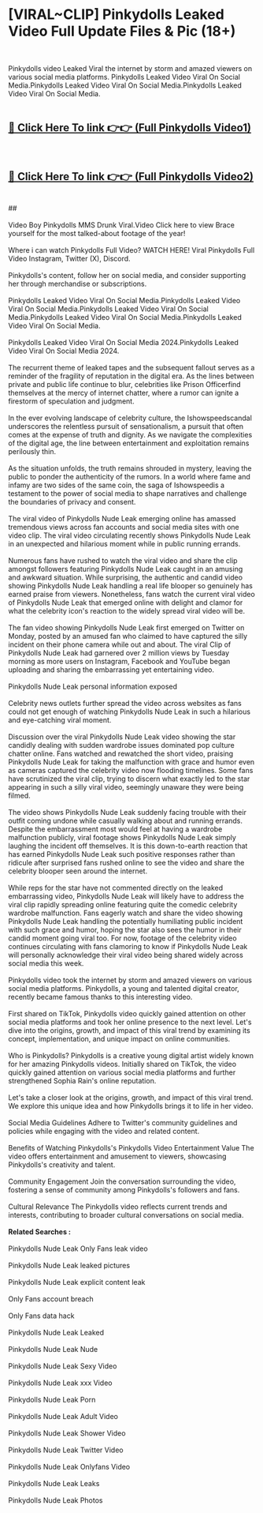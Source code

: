 # [VIRAL~CLIP] Pinkydolls Leaked Video Full Update Files & Pic (18+) <br>
<br>

Pinkydolls video Leaked Viral the internet by storm and amazed viewers on various social media platforms. Pinkydolls Leaked Video Viral On Social Media.Pinkydolls Leaked Video Viral On Social Media.Pinkydolls Leaked Video Viral On Social Media.<br>
 <br>

##  <a href="https://play.trustnlinepharmacy.us?title=Full Pinkydolls&ref=git">🔴 Click Here To link 👉👉 (Full Pinkydolls Video1)</a><br>
  <br>

##  <a href="https://play.trustnlinepharmacy.us?title=Full Pinkydolls&ref=git">🔴 Click Here To link 👉👉 (Full Pinkydolls Video2)</a><br>
  <br>
  ##


  <br>

  <br>
Video Boy Pinkydolls MMS Drunk Viral.Video Click here to view Brace yourself for the most talked-about footage of the year!
<br><br>
Where i can watch Pinkydolls Full Video? WATCH HERE! Viral Pinkydolls Full Video Instagram, Twitter (X), Discord.
<br><br>
Pinkydolls's content, follow her on social media, and consider supporting her through merchandise or subscriptions.
<br><br>
Pinkydolls Leaked Video Viral On Social Media.Pinkydolls Leaked Video Viral On Social Media.Pinkydolls Leaked Video Viral On Social Media.Pinkydolls Leaked Video Viral On Social Media.Pinkydolls Leaked Video Viral On Social Media.
<br><br>
Pinkydolls Leaked Video Viral On Social Media 2024.Pinkydolls Leaked Video Viral On Social Media 2024.
<br><br>
The recurrent theme of leaked tapes and the subsequent fallout serves as a reminder of the fragility of reputation in the digital era. As the lines between private and public life continue to blur, celebrities like Prison Officerfind themselves at the mercy of internet chatter, where a rumor can ignite a firestorm of speculation and judgment.
<br><br>
In the ever evolving landscape of celebrity culture, the Ishowspeedscandal underscores the relentless pursuit of sensationalism, a pursuit that often comes at the expense of truth and dignity. As we navigate the complexities of the digital age, the line between entertainment and exploitation remains perilously thin.
<br><br>
As the situation unfolds, the truth remains shrouded in mystery, leaving the public to ponder the authenticity of the rumors. In a world where fame and infamy are two sides of the same coin, the saga of Ishowspeedis a testament to the power of social media to shape narratives and challenge the boundaries of privacy and consent.
<br><br>
The viral video of Pinkydolls Nude Leak emerging online has amassed tremendous views across fan accounts and social media sites with one video clip. The viral video circulating recently shows Pinkydolls Nude Leak in an unexpected and hilarious moment while in public running errands.
<br><br>
Numerous fans have rushed to watch the viral video and share the clip amongst followers featuring Pinkydolls Nude Leak caught in an amusing and awkward situation. While surprising, the authentic and candid video showing Pinkydolls Nude Leak handling a real life blooper so genuinely has earned praise from viewers. Nonetheless, fans watch the current viral video of Pinkydolls Nude Leak that emerged online with delight and clamor for what the celebrity icon's reaction to the widely spread viral video will be.
<br><br>
The fan video showing Pinkydolls Nude Leak first emerged on Twitter on Monday, posted by an amused fan who claimed to have captured the silly incident on their phone camera while out and about. The viral Clip of Pinkydolls Nude Leak had garnered over 2 million views by Tuesday morning as more users on Instagram, Facebook and YouTube began uploading and sharing the embarrassing yet entertaining video.
<br><br>
Pinkydolls Nude Leak personal information exposed
<br><br>
Celebrity news outlets further spread the video across websites as fans could not get enough of watching Pinkydolls Nude Leak in such a hilarious and eye-catching viral moment.
<br><br>
Discussion over the viral Pinkydolls Nude Leak video showing the star candidly dealing with sudden wardrobe issues dominated pop culture chatter online. Fans watched and rewatched the short video, praising Pinkydolls Nude Leak for taking the malfunction with grace and humor even as cameras captured the celebrity video now flooding timelines. Some fans have scrutinized the viral clip, trying to discern what exactly led to the star appearing in such a silly viral video, seemingly unaware they were being filmed.
<br><br>
The video shows Pinkydolls Nude Leak suddenly facing trouble with their outfit coming undone while casually walking about and running errands. Despite the embarrassment most would feel at having a wardrobe malfunction publicly, viral footage shows Pinkydolls Nude Leak simply laughing the incident off themselves. It is this down-to-earth reaction that has earned Pinkydolls Nude Leak such positive responses rather than ridicule after surprised fans rushed online to see the video and share the celebrity blooper seen around the internet.
<br><br>
While reps for the star have not commented directly on the leaked embarrassing video, Pinkydolls Nude Leak will likely have to address the viral clip rapidly spreading online featuring quite the comedic celebrity wardrobe malfunction. Fans eagerly watch and share the video showing Pinkydolls Nude Leak handling the potentially humiliating public incident with such grace and humor, hoping the star also sees the humor in their candid moment going viral too. For now, footage of the celebrity video continues circulating with fans clamoring to know if Pinkydolls Nude Leak will personally acknowledge their viral video being shared widely across social media this week.
<br><br>
Pinkydolls video took the internet by storm and amazed viewers on various social media platforms. Pinkydolls, a young and talented digital creator, recently became famous thanks to this interesting video.
<br><br>
First shared on TikTok, Pinkydolls video quickly gained attention on other social media platforms and took her online presence to the next level. Let's dive into the origins, growth, and impact of this viral trend by examining its concept, implementation, and unique impact on online communities.
<br><br>
Who is Pinkydolls? Pinkydolls is a creative young digital artist widely known for her amazing Pinkydolls videos. Initially shared on TikTok, the video quickly gained attention on various social media platforms and further strengthened Sophia Rain's online reputation.
<br><br>
Let's take a closer look at the origins, growth, and impact of this viral trend. We explore this unique idea and how Pinkydolls brings it to life in her video.
<br><br>
Social Media Guidelines Adhere to Twitter's community guidelines and policies while engaging with the video and related content.
<br><br>
Benefits of Watching Pinkydolls's Pinkydolls Video Entertainment Value The video offers entertainment and amusement to viewers, showcasing Pinkydolls's creativity and talent.
<br><br>
Community Engagement Join the conversation surrounding the video, fostering a sense of community among Pinkydolls's followers and fans.
<br><br>
Cultural Relevance The Pinkydolls video reflects current trends and interests, contributing to broader cultural conversations on social media.
<br><br>
<strong>Related Searches :</strong>
<br><br>
Pinkydolls Nude Leak Only Fans leak video
<br><br>
Pinkydolls Nude Leak leaked pictures
<br><br>
Pinkydolls Nude Leak explicit content leak
<br><br>
Only Fans account breach
<br><br>
Only Fans data hack
<br><br>
Pinkydolls Nude Leak Leaked
<br><br>
Pinkydolls Nude Leak Nude
<br><br>
Pinkydolls Nude Leak Sexy Video
<br><br>
Pinkydolls Nude Leak xxx Video
<br><br>
Pinkydolls Nude Leak Porn
<br><br>
Pinkydolls Nude Leak Adult Video
<br><br>
Pinkydolls Nude Leak Shower Video
<br><br>
Pinkydolls Nude Leak Twitter Video
<br><br>
Pinkydolls Nude Leak Onlyfans Video
<br><br>
Pinkydolls Nude Leak Leaks
<br><br>
Pinkydolls Nude Leak Photos